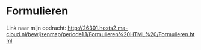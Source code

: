 # Formulieren
Link naar mijn opdracht:
http://26301.hosts2.ma-cloud.nl/bewijzenmap/periode1.1/Formulieren%20HTML%20/Formulieren.html
